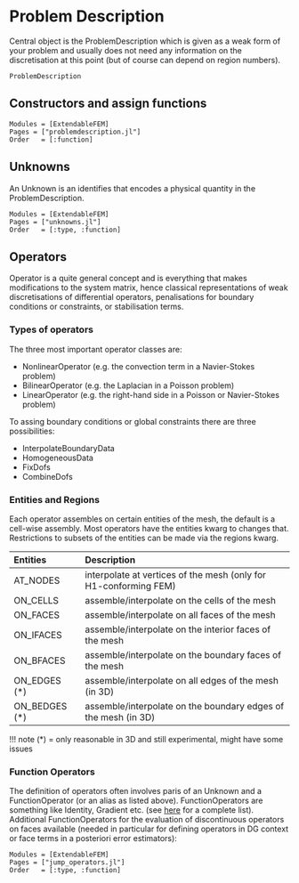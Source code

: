 
# Problem Description


Central object is the ProblemDescription which is given as a weak form of your problem and usually does not need any information on the discretisation at this point (but of course can depend on region numbers).

```@docs
ProblemDescription
```
## Constructors and assign functions

```@autodocs
Modules = [ExtendableFEM]
Pages = ["problemdescription.jl"]
Order   = [:function]
```


## Unknowns

An Unknown is an identifies that encodes a physical quantity in the ProblemDescription.

```@autodocs
Modules = [ExtendableFEM]
Pages = ["unknowns.jl"]
Order   = [:type, :function]
```


## Operators

Operator is a quite general concept and is everything that makes modifications
to the system matrix, hence classical representations of weak discretisations of differential operators,
penalisations for boundary conditions or constraints, or stabilisation terms.

### Types of operators

The three most important operator classes are:
- NonlinearOperator (e.g. the convection term in a Navier-Stokes problem)
- BilinearOperator (e.g. the Laplacian in a Poisson problem)
- LinearOperator (e.g. the right-hand side in a Poisson or Navier-Stokes problem)

To assing boundary conditions or global constraints there are three possibilities:
- InterpolateBoundaryData
- HomogeneousData
- FixDofs
- CombineDofs




### Entities and Regions

Each operator assembles on certain entities of the mesh, the default is a cell-wise
assembly. Most operators have the entities kwarg to changes that. Restrictions to subsets
of the entities can be made via the regions kwarg.

| Entities         | Description                                                      |
| :--------------- | :--------------------------------------------------------------- |
| AT_NODES         | interpolate at vertices of the mesh (only for H1-conforming FEM) |
| ON_CELLS         | assemble/interpolate on the cells of the mesh                  |
| ON_FACES         | assemble/interpolate on all faces of the mesh                  |
| ON_IFACES        | assemble/interpolate on the interior faces of the mesh         |
| ON_BFACES        | assemble/interpolate on the boundary faces of the mesh         |
| ON_EDGES (*)     | assemble/interpolate on all edges of the mesh (in 3D)          |
| ON_BEDGES (*)    | assemble/interpolate on the boundary edges of the mesh (in 3D) |

!!! note
    (*) = only reasonable in 3D and still experimental, might have some issues


### Function Operators

The definition of operators often involves paris of an Unknown and a FunctionOperator (or an alias as listed above). FunctionOperators are something like Identity, Gradient etc. (see [here](https://wias-pdelib.github.io/ExtendableFEMBase.jl/dev/functionoperators/) for a complete list). Additional FunctionOperators for the evaluation of discontinuous operators on faces available (needed in particular for defining operators in  DG context or face terms in a posteriori error estimators):

```@autodocs
Modules = [ExtendableFEM]
Pages = ["jump_operators.jl"]
Order   = [:type, :function]
```